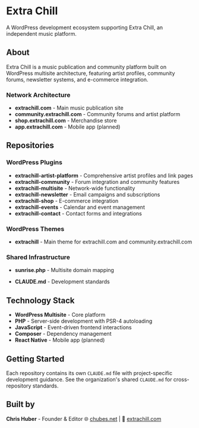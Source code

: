 # Extra Chill

A WordPress development ecosystem supporting Extra Chill, an independent music platform. 

## About

Extra Chill is a music publication and community platform built on WordPress multisite architecture, featuring artist profiles, community forums, newsletter systems, and e-commerce integration.

### Network Architecture

- **extrachill.com** - Main music publication site
- **community.extrachill.com** - Community forums and artist platform
- **shop.extrachill.com** - Merchandise store
- **app.extrachill.com** - Mobile app (planned)

## Repositories

### WordPress Plugins
- **extrachill-artist-platform** - Comprehensive artist profiles and link pages
- **extrachill-community** - Forum integration and community features
- **extrachill-multisite** - Network-wide functionality
- **extrachill-newsletter** - Email campaigns and subscriptions
- **extrachill-shop** - E-commerce integration
- **extrachill-events** - Calendar and event management
- **extrachill-contact** - Contact forms and integrations

### WordPress Themes
- **extrachill** - Main theme for extrachill.com and community.extrachill.com

### Shared Infrastructure
- **sunrise.php** - Multisite domain mapping

- **CLAUDE.md** - Development standards

## Technology Stack

- **WordPress Multisite** - Core platform
- **PHP** - Server-side development with PSR-4 autoloading
- **JavaScript** - Event-driven frontend interactions
- **Composer** - Dependency management
- **React Native** - Mobile app (planned)

## Getting Started

Each repository contains its own `CLAUDE.md` file with project-specific development guidance. See the organization's shared `CLAUDE.md` for cross-repository standards.

## Built by

**Chris Huber** - Founder & Editor
🌐 [chubes.net](https://chubes.net) | 🎵 [extrachill.com](https://extrachill.com)
